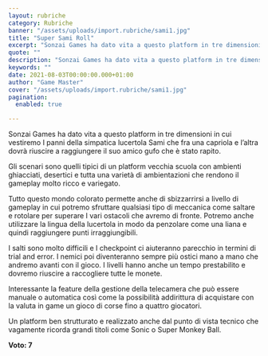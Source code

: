 ```yaml
---
layout: rubriche
category: Rubriche
banner: "/assets/uploads/import.rubriche/sami1.jpg"
title: "Super Sami Roll"
excerpt: "Sonzai Games ha dato vita a questo platform in tre dimensioni in cui vestiremo I panni della simpatica lucertola Sami che fra una capriola e l’altra dovrà riuscire a raggiungere il suo amico gufo che è stato rapito. Gli scenari sono quelli tipici di un platform vecchia scuola con ambienti ghiacciati, desertici e tutta una [&hellip"
quote: ""
description: "Sonzai Games ha dato vita a questo platform in tre dimensioni in cui vestiremo I panni della simpatica lucertola Sami che fra una capriola e l’altra dovrà riuscire a raggiungere il suo amico gufo che è stato rapito. Gli scenari sono quelli tipici di un platform vecchia scuola con ambienti ghiacciati, desertici e tutta una [&hellip"
keywords: ""
date: 2021-08-03T00:00:00.000+01:00
author: "Game Master"
cover: "/assets/uploads/import.rubriche/sami1.jpg"
pagination:
  enabled: true

---
```


Sonzai Games ha dato vita a questo platform in tre dimensioni in cui vestiremo I panni della simpatica lucertola Sami che fra una capriola e l’altra dovrà riuscire a raggiungere il suo amico gufo che è stato rapito.

Gli scenari sono quelli tipici di un platform vecchia scuola con ambienti ghiacciati, desertici e tutta una varietà di ambientazioni che rendono il gameplay molto ricco e variegato.  
  
Tutto questo mondo colorato permette anche di sbizzarrirsi a livello di gameplay in cui potremo sfruttare qualsiasi tipo di meccanica come saltare e rotolare per superare I vari ostacoli che avremo di fronte. Potremo anche utilizzare la lingua della lucertola in modo da penzolare come una liana e quindi raggiungere punti irraggiungibili.

I salti sono molto difficili e I checkpoint ci aiuteranno parecchio in termini di trial and error. I nemici poi diventeranno sempre più ostici mano a mano che andremo avanti con il gioco. I livelli hanno anche un tempo prestabilito e dovremo riuscire a raccogliere tutte le monete.  
  
Interessante la feature della gestione della telecamera che può essere manuale o automatica così come la possibilità addirittura di acquistare con la valuta in game un gioco di corse fino a quattro giocatori.

Un platform ben strutturato e realizzato anche dal punto di vista tecnico che vagamente ricorda grandi titoli come Sonic o Super Monkey Ball.

**Voto: 7**
